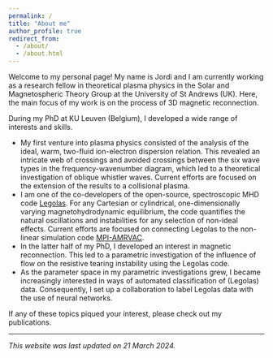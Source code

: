 ```yaml
---
permalink: /
title: "About me"
author_profile: true
redirect_from: 
  - /about/
  - /about.html
---
```


Welcome to my personal page! My name is Jordi and I am currently working as a research fellow in theoretical plasma physics in the Solar and Magnetospheric Theory Group at the University of St Andrews (UK). Here, the main focus of my work is on the process of 3D magnetic reconnection.

During my PhD at KU Leuven (Belgium), I developed a wide range of interests and skills.
* My first venture into plasma physics consisted of the analysis of the ideal, warm, two-fluid ion-electron dispersion relation. This revealed an intricate web of crossings and avoided crossings between the six wave types in the frequency-wavenumber diagram, which led to a theoretical investigation of oblique whistler waves. Current efforts are focused on the extension of the results to a collisional plasma.
* I am one of the co-developers of the open-source, spectroscopic MHD code [Legolas](https://legolas.science). For any Cartesian or cylindrical, one-dimensionally varying magnetohydrodynamic equilibrium, the code quantifies the natural oscillations and instabilities for any selection of non-ideal effects. Current efforts are focused on connecting Legolas to the non-linear simulation code [MPI-AMRVAC](https://amrvac.org).
* In the latter half of my PhD, I developed an interest in magnetic reconnection. This led to a parametric investigation of the influence of flow on the resistive tearing instability using the Legolas code.
* As the parameter space in my parametric investigations grew, I became increasingly interested in ways of automated classification of (Legolas) data. Consequently, I set up a collaboration to label Legolas data with the use of neural networks.

If any of these topics piqued your interest, please check out my publications.

---
_This website was last updated on 21 March 2024._
